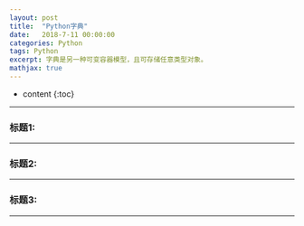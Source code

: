 ```yaml
---
layout: post
title:  "Python字典"
date:   2018-7-11 00:00:00
categories: Python
tags: Python
excerpt: 字典是另一种可变容器模型，且可存储任意类型对象。
mathjax: true
---
```

* content
{:toc}
---



### 标题1:


---

### 标题2:




---

### 标题3:



---
